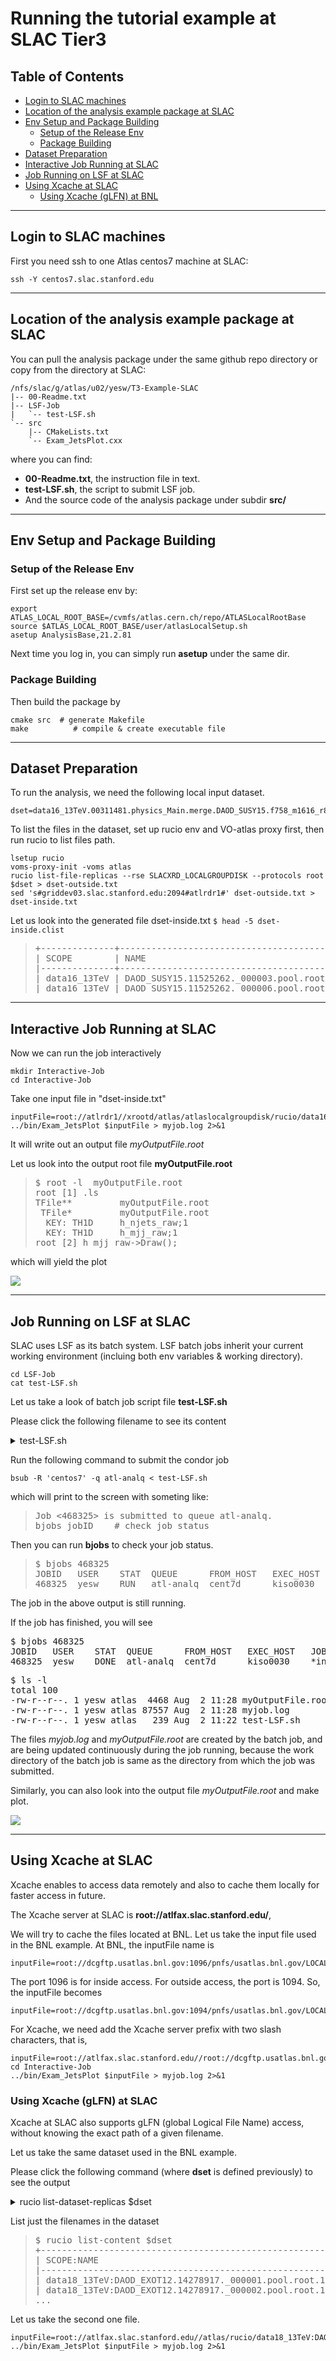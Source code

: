 # Running the tutorial example at SLAC Tier3

## Table of Contents

+ [Login to SLAC machines](#login-to-slac-machines)
+ [Location of the analysis example package at SLAC](#location-of-the-analysis-example-package-at-slac)
+ [Env Setup and Package Building](#env-setup-and-package-building)
    + [Setup of the Release Env](#setup-of-the-release-env)
    + [Package Building](#package-building)
+ [Dataset Preparation](#dataset-preparation)
+ [Interactive Job Running at SLAC](#interactive-job-running-at-slac)
+ [Job Running on LSF at SLAC](#job-running-on-lsf-at-slac)
+ [Using Xcache at SLAC](#using-xcache-at-slac)
    + [Using Xcache (gLFN) at BNL](#using-xcache-glfn-at-slac)

***
## Login to SLAC machines
First you need ssh to one Atlas centos7 machine at SLAC:
```shell
ssh -Y centos7.slac.stanford.edu
```


***
## Location of the analysis example package at SLAC
You can pull the analysis package under the same github repo 
directory or copy from the directory at SLAC:
```
/nfs/slac/g/atlas/u02/yesw/T3-Example-SLAC
|-- 00-Readme.txt
|-- LSF-Job
|   `-- test-LSF.sh
`-- src
    |-- CMakeLists.txt
    `-- Exam_JetsPlot.cxx
```

where you can find:
- **00-Readme.txt**, the instruction file in text.
- **test-LSF.sh**, the script to submit LSF job.
- And the source code of the analysis package under subdir **src/**

***
## Env Setup and Package Building

### Setup of the Release Env
First set up the release env by:
```shell
export ATLAS_LOCAL_ROOT_BASE=/cvmfs/atlas.cern.ch/repo/ATLASLocalRootBase
source $ATLAS_LOCAL_ROOT_BASE/user/atlasLocalSetup.sh
asetup AnalysisBase,21.2.81
```
Next time you log in, you can simply run **asetup** under the same dir.


### Package Building
Then build the package by
```shell
cmake src  # generate Makefile
make          # compile & create executable file
```


***
## Dataset Preparation

To run the analysis, we need the following local input dataset.
```
dset=data16_13TeV.00311481.physics_Main.merge.DAOD_SUSY15.f758_m1616_r8669_p3185_tid11525262_00
```
To list the files in the dataset, set up rucio env and VO-atlas proxy first, 
     then run rucio to list files path.
```
lsetup rucio
voms-proxy-init -voms atlas
rucio list-file-replicas --rse SLACXRD_LOCALGROUPDISK --protocols root $dset > dset-outside.txt 
sed 's#griddev03.slac.stanford.edu:2094#atlrdr1#' dset-outside.txt > dset-inside.txt
```

Let us look into the generated file dset-inside.txt
`$ head -5 dset-inside.clist`
<blockquote><pre>
+--------------+------------------------------------------+------------+-----------+---------------------------------------------------------------------------------------------------------------------------------------------------------------------+
| SCOPE        | NAME                                     | FILESIZE   | ADLER32   | RSE: REPLICA                                                                                                                                                        |
|--------------+------------------------------------------+------------+-----------+---------------------------------------------------------------------------------------------------------------------------------------------------------------------|
| data16_13TeV | DAOD_SUSY15.11525262._000003.pool.root.1 | 72.272 MB  | 9e258b16  | SLACXRD_LOCALGROUPDISK: root://atlrdr1//xrootd/atlas/atlaslocalgroupdisk/rucio/data16_13TeV/f9/bd/DAOD_SUSY15.11525262._000003.pool.root.1 |
| data16_13TeV | DAOD_SUSY15.11525262._000006.pool.root.1 | 70.782 MB  | a2844b00  | SLACXRD_LOCALGROUPDISK: root://atlrdr1//xrootd/atlas/atlaslocalgroupdisk/rucio/data16_13TeV/74/f9/DAOD_SUSY15.11525262._000006.pool.root.1 |
</pre></blockquote>


***
## Interactive Job Running at SLAC

Now we can run the job interactively
```shell
mkdir Interactive-Job
cd Interactive-Job
```

Take one input file in "dset-inside.txt"

```shell
inputFile=root://atlrdr1//xrootd/atlas/atlaslocalgroupdisk/rucio/data16_13TeV/f9/bd/DAOD_SUSY15.11525262._000003.pool.root.1
../bin/Exam_JetsPlot $inputFile > myjob.log 2>&1
```

It will write out an output file *myOutputFile.root*

Let us look into the output root file **myOutputFile.root**
<blockquote><pre>
$ root -l  myOutputFile.root
root [1] .ls
TFile**         myOutputFile.root
 TFile*         myOutputFile.root
  KEY: TH1D     h_njets_raw;1
  KEY: TH1D     h_mjj_raw;1
root [2] h_mjj_raw->Draw();
</pre></blockquote>
which will yield the plot

![](./plot-SLAC-interactive.png)


***
## Job Running on LSF at SLAC

SLAC uses LSF as its batch system. 
LSF batch jobs inherit your current working environment 
(incluing both env variables & working directory).
```
cd LSF-Job
cat test-LSF.sh
```

Let us take a look of batch job script file **test-LSF.sh**

Please click the following filename to see its content
<details>

<summary>test-LSF.sh</summary>
<blockquote><pre>
# write both stdout and stderr into one log file
log=$PWD/myjob.log
exec &>$log

inputFile=root://atlrdr1//xrootd/atlas/atlaslocalgroupdisk/rucio/data16_13TeV/7f/94/DAOD_SUSY15.11525262._000021.pool.root.1

../bin/Exam_JetsPlot $inputFile
</pre></blockquote>
</details>

Run the following command to submit the condor job
```shell
bsub -R 'centos7' -q atl-analq < test-LSF.sh
```
which will print to the screen with someting like:
<blockquote><pre>
Job <468325> is submitted to queue atl-analq.
bjobs jobID    # check job status
</pre></blockquote>

Then you can run **bjobs** to check your job status.
<blockquote><pre>
$ bjobs 468325
JOBID   USER    STAT  QUEUE      FROM_HOST   EXEC_HOST   JOB_NAME   SUBMIT_TIME
468325  yesw    RUN   atl-analq  cent7d      kiso0030    *inputFile Aug  2 11:28
</pre></blockquote>
The job in the above output is still running.

If the job has finished, you will see
</blockquote><pre>
$ bjobs 468325
JOBID   USER    STAT  QUEUE      FROM_HOST   EXEC_HOST   JOB_NAME   SUBMIT_TIME
468325  yesw    DONE  atl-analq  cent7d      kiso0030    *inputFile Aug  2 11:28
</pre></blockquote>

</blockquote><pre>
$ ls -l
total 100
-rw-r--r--. 1 yesw atlas  4468 Aug  2 11:28 myOutputFile.root
-rw-r--r--. 1 yesw atlas 87557 Aug  2 11:28 myjob.log
-rw-r--r--. 1 yesw atlas   239 Aug  2 11:22 test-LSF.sh
</pre></blockquote>

The files *myjob.log* and *myOutputFile.root* are created by the batch job,
and are being updated continuously during the job running,
because the work directory of the batch job is same as 
the directory from which the job was submitted.

Similarly, you can also look into the output 
file *myOutputFile.root* and make plot.

![](./plot-SLAC-batch.png)


***
## Using Xcache at SLAC

Xcache enables to access data remotely and also to cache them locally 
for faster access in future.

The Xcache server at SLAC is **root://atlfax.slac.stanford.edu/**, 

We will try to cache the files located at BNL.
Let us take the input file used in the BNL example. 
At BNL, the inputFile name is 
```
inputFile=root://dcgftp.usatlas.bnl.gov:1096/pnfs/usatlas.bnl.gov/LOCALGROUPDISK/rucio/data18_13TeV/da/ea/DAOD_EXOT12.14278917._000001.pool.root.1
```

The port 1096 is for inside access. 
For outside access, the port is 1094. So, the inputFile becomes
```
inputFile=root://dcgftp.usatlas.bnl.gov:1094/pnfs/usatlas.bnl.gov/LOCALGROUPDISK/rucio/data18_13TeV/da/ea/DAOD_EXOT12.14278917._000001.pool.root.1
```

For Xcache, we need add the Xcache server prefix with two slash characters, that is,
```
inputFile=root://atlfax.slac.stanford.edu//root://dcgftp.usatlas.bnl.gov:1094/pnfs/usatlas.bnl.gov/LOCALGROUPDISK/rucio/data18_13TeV/da/ea/DAOD_EXOT12.14278917._000001.pool.root.1
cd Interactive-Job
../bin/Exam_JetsPlot $inputFile > myjob.log 2>&1
```


### Using Xcache (gLFN) at SLAC

Xcache at SLAC also supports gLFN (global Logical File Name) access, 
without knowing the exact path of a given filename.

Let us take the same dataset used in the BNL example.

Please click the following command (where **dset** is defined previously)
to see the output
<details>

<summary>rucio list-dataset-replicas $dset</summary>
<blockquote><pre>
DATASET: data18_13TeV:data18_13TeV.00348885.physics_Main.deriv.DAOD_EXOT12.f937_m1972_p3553_tid14278917_00
+-------------------------+---------+---------+
| RSE                     |   FOUND |   TOTAL |
|-------------------------+---------+---------|
| CERN-PROD_DATADISK      |      83 |      83 |
| GRIF-LPNHE_DATADISK     |      83 |      83 |
| BNL-OSG2_LOCALGROUPDISK |      83 |      83 |
| MAINZ_LOCALGROUPDISK    |      83 |      83 |
+-------------------------+---------+---------+
</pre></blockquote>
</details>

List just the filenames in the dataset
<blockquote><pre>
$ rucio list-content $dset
+-------------------------------------------------------+--------------+
| SCOPE:NAME                                            | [DID TYPE]   |
|-------------------------------------------------------+--------------|
| data18_13TeV:DAOD_EXOT12.14278917._000001.pool.root.1 | FILE         |
| data18_13TeV:DAOD_EXOT12.14278917._000002.pool.root.1 | FILE         |
...
</pre></blockquote>

Let us take the second one file.
```
inputFile=root://atlfax.slac.stanford.edu//atlas/rucio/data18_13TeV:DAOD_EXOT12.14278917._000002.pool.root.1
../bin/Exam_JetsPlot $inputFile > myjob.log 2>&1
```
